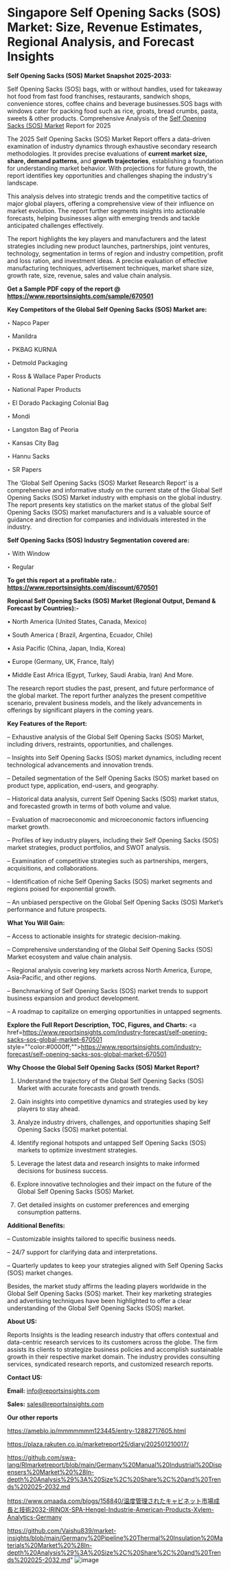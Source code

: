 # Singapore Self Opening Sacks (SOS) Market: Size, Revenue Estimates, Regional Analysis, and Forecast Insights

<strong>Self Opening Sacks (SOS) Market Snapshot 2025-2033:</strong>

Self Opening Sacks (SOS) bags, with or without handles, used for takeaway hot food from fast food franchises, restaurants, sandwich shops, convenience stores, coffee chains and beverage businesses.SOS bags with windows cater for packing food such as rice, groats, bread crumbs, pasta, sweets & other products. Comprehensive Analysis of the <a href=https://www.reportsinsights.com/sample/670501>Self Opening Sacks (SOS) Market</a> Report for 2025

The 2025 Self Opening Sacks (SOS) Market Report offers a data-driven examination of industry dynamics through exhaustive secondary research methodologies. It provides precise evaluations of <strong>current market size, share, demand patterns</strong>, and <strong>growth trajectories</strong>, establishing a foundation for understanding market behavior. With projections for future growth, the report identifies key opportunities and challenges shaping the industry's landscape.

This analysis delves into strategic trends and the competitive tactics of major global players, offering a comprehensive view of their influence on market evolution. The report further segments insights into actionable forecasts, helping businesses align with emerging trends and tackle anticipated challenges effectively.

The report highlights the key players and manufacturers and the latest strategies including new product launches, partnerships, joint ventures, technology, segmentation in terms of region and industry competition, profit and loss ration, and investment ideas. A precise evaluation of effective manufacturing techniques, advertisement techniques, market share size, growth rate, size, revenue, sales and value chain analysis.

<strong>Get a Sample PDF copy of the report @ <a href=https://www.reportsinsights.com/sample/670501 style=color:#0000ff;>https://www.reportsinsights.com/sample/670501</a></strong>

<strong>Key Competitors of the Global Self Opening Sacks (SOS) Market are:</strong>

‣ Napco Paper

‣ Manildra

‣ PKBAG KURNIA

‣ Detmold Packaging

‣ Ross & Wallace Paper Products

‣ National Paper Products

‣ El Dorado Packaging Colonial Bag

‣ Mondi

‣ Langston Bag of Peoria

‣ Kansas City Bag

‣ Hannu Sacks

‣ SR Papers

The ‘Global Self Opening Sacks (SOS) Market Research Report’ is a comprehensive and informative study on the current state of the Global Self Opening Sacks (SOS) Market industry with emphasis on the global industry. The report presents key statistics on the market status of the global Self Opening Sacks (SOS) market manufacturers and is a valuable source of guidance and direction for companies and individuals interested in the industry.

<strong>Self Opening Sacks (SOS) Industry Segmentation covered are:</strong>

‣ With Window

‣ Regular

<strong>To get this report at a profitable rate.: <a href=https://www.reportsinsights.com/discount/670501 style=color:#0000ff;>https://www.reportsinsights.com/discount/670501</a></strong>

<strong>Regional Self Opening Sacks (SOS) Market (Regional Output, Demand &amp; Forecast by Countries):-</strong>

• North America (United States, Canada, Mexico)

• South America ( Brazil, Argentina, Ecuador, Chile)

• Asia Pacific (China, Japan, India, Korea)

• Europe (Germany, UK, France, Italy)

• Middle East Africa (Egypt, Turkey, Saudi Arabia, Iran) And More.

The research report studies the past, present, and future performance of the global market. The report further analyzes the present competitive scenario, prevalent business models, and the likely advancements in offerings by significant players in the coming years.

<strong>Key Features of the Report:</strong>

– Exhaustive analysis of the Global Self Opening Sacks (SOS) Market, including drivers, restraints, opportunities, and challenges.

– Insights into Self Opening Sacks (SOS) market dynamics, including recent technological advancements and innovation trends.

– Detailed segmentation of the Self Opening Sacks (SOS) market based on product type, application, end-users, and geography.

– Historical data analysis, current Self Opening Sacks (SOS) market status, and forecasted growth in terms of both volume and value.

– Evaluation of macroeconomic and microeconomic factors influencing market growth.

– Profiles of key industry players, including their Self Opening Sacks (SOS) market strategies, product portfolios, and SWOT analysis.

– Examination of competitive strategies such as partnerships, mergers, acquisitions, and collaborations.

– Identification of niche Self Opening Sacks (SOS) market segments and regions poised for exponential growth.

– An unbiased perspective on the Global Self Opening Sacks (SOS) Market’s performance and future prospects.

<strong>What You Will Gain:</strong>

– Access to actionable insights for strategic decision-making.

– Comprehensive understanding of the Global Self Opening Sacks (SOS) Market ecosystem and value chain analysis.

– Regional analysis covering key markets across North America, Europe, Asia-Pacific, and other regions.

– Benchmarking of Self Opening Sacks (SOS) market trends to support business expansion and product development.

– A roadmap to capitalize on emerging opportunities in untapped segments.

<strong>Explore the Full Report Description, TOC, Figures, and Charts:</strong>
<a href=https://www.reportsinsights.com/industry-forecast/self-opening-sacks-sos-global-market-670501 style=""color:#0000ff;"">https://www.reportsinsights.com/industry-forecast/self-opening-sacks-sos-global-market-670501</a>

<strong>Why Choose the Global Self Opening Sacks (SOS) Market Report?</strong>

1. Understand the trajectory of the Global Self Opening Sacks (SOS) Market with accurate forecasts and growth trends.

2. Gain insights into competitive dynamics and strategies used by key players to stay ahead.

3. Analyze industry drivers, challenges, and opportunities shaping Self Opening Sacks (SOS) market potential.

4. Identify regional hotspots and untapped Self Opening Sacks (SOS) markets to optimize investment strategies.

5. Leverage the latest data and research insights to make informed decisions for business success.

6. Explore innovative technologies and their impact on the future of the Global Self Opening Sacks (SOS) Market.

7. Get detailed insights on customer preferences and emerging consumption patterns.

<strong>Additional Benefits:</strong>

– Customizable insights tailored to specific business needs.

– 24/7 support for clarifying data and interpretations.

– Quarterly updates to keep your strategies aligned with Self Opening Sacks (SOS) market changes.

Besides, the market study affirms the leading players worldwide in the Global Self Opening Sacks (SOS) market. Their key marketing strategies and advertising techniques have been highlighted to offer a clear understanding of the Global Self Opening Sacks (SOS) market.

<strong><strong>About US</strong>:</strong>

Reports Insights is the leading research industry that offers contextual and data-centric research services to its customers across the globe. The firm assists its clients to strategize business policies and accomplish sustainable growth in their respective market domain. The industry provides consulting services, syndicated research reports, and customized research reports.

<strong>Contact US:</strong>

<p class=><b>Email:</b> <a href=mailto:info@reportsinsights.com>info@reportsinsights.com</a></p>
<p class=><b>Sales:</b> <a href=mailto:sales@reportsinsights.com>sales@reportsinsights.com</a></p>

<strong>Our other reports</strong>

<a href=https://ameblo.jp/mmmmmmm123445/entry-12882717605.html>https://ameblo.jp/mmmmmmm123445/entry-12882717605.html</a>

<a href=https://plaza.rakuten.co.jp/marketreport25/diary/202501210017/>https://plaza.rakuten.co.jp/marketreport25/diary/202501210017/</a>

<a href=https://github.com/swa-lang/RImarketreport/blob/main/Germany%20Manual%20Industrial%20Dispensers%20Market%20%28In-depth%20Analysis%29%3A%20Size%2C%20Share%2C%20and%20Trends%202025-2032.md>https://github.com/swa-lang/RImarketreport/blob/main/Germany%20Manual%20Industrial%20Dispensers%20Market%20%28In-depth%20Analysis%29%3A%20Size%2C%20Share%2C%20and%20Trends%202025-2032.md</a>

<a href=https://www.omaada.com/blogs/158840/温度管理されたキャビネット市場成長と技術2032-IRINOX-SPA-Hengel-Industrie-American-Products-Xylem-Analytics-Germany>https://www.omaada.com/blogs/158840/温度管理されたキャビネット市場成長と技術2032-IRINOX-SPA-Hengel-Industrie-American-Products-Xylem-Analytics-Germany</a>

<a href=https://github.com/Vaishu839/market-insights/blob/main/Germany%20Pipeline%20Thermal%20Insulation%20Materials%20Market%20%28In-depth%20Analysis%29%3A%20Size%2C%20Share%2C%20and%20Trends%202025-2032.md>https://github.com/Vaishu839/market-insights/blob/main/Germany%20Pipeline%20Thermal%20Insulation%20Materials%20Market%20%28In-depth%20Analysis%29%3A%20Size%2C%20Share%2C%20and%20Trends%202025-2032.md</a>"
![image](https://github.com/user-attachments/assets/2ecaffa0-632d-49f8-82b1-62f4c61460bf)
